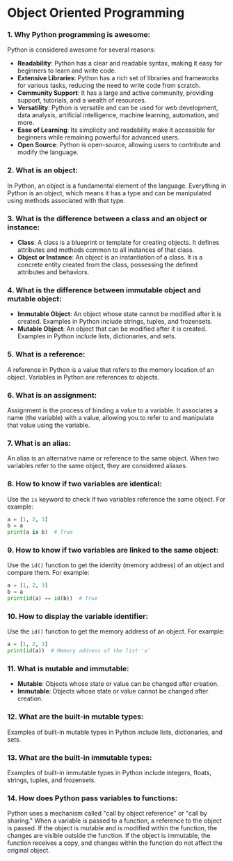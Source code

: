 # Object Oriented Programming

### 1. Why Python programming is awesome:

Python is considered awesome for several reasons:
- **Readability**: Python has a clear and readable syntax, making it easy for beginners to learn and write code.
- **Extensive Libraries**: Python has a rich set of libraries and frameworks for various tasks, reducing the need to write code from scratch.
- **Community Support**: It has a large and active community, providing support, tutorials, and a wealth of resources.
- **Versatility**: Python is versatile and can be used for web development, data analysis, artificial intelligence, machine learning, automation, and more.
- **Ease of Learning**: Its simplicity and readability make it accessible for beginners while remaining powerful for advanced users.
- **Open Source**: Python is open-source, allowing users to contribute and modify the language.

### 2. What is an object:

In Python, an object is a fundamental element of the language. Everything in Python is an object, which means it has a type and can be manipulated using methods associated with that type.

### 3. What is the difference between a class and an object or instance:

- **Class**: A class is a blueprint or template for creating objects. It defines attributes and methods common to all instances of that class.
- **Object or Instance**: An object is an instantiation of a class. It is a concrete entity created from the class, possessing the defined attributes and behaviors.

### 4. What is the difference between immutable object and mutable object:

- **Immutable Object**: An object whose state cannot be modified after it is created. Examples in Python include strings, tuples, and frozensets.
- **Mutable Object**: An object that can be modified after it is created. Examples in Python include lists, dictionaries, and sets.

### 5. What is a reference:

A reference in Python is a value that refers to the memory location of an object. Variables in Python are references to objects.

### 6. What is an assignment:

Assignment is the process of binding a value to a variable. It associates a name (the variable) with a value, allowing you to refer to and manipulate that value using the variable.

### 7. What is an alias:

An alias is an alternative name or reference to the same object. When two variables refer to the same object, they are considered aliases.

### 8. How to know if two variables are identical:

Use the `is` keyword to check if two variables reference the same object. For example:
```python
a = [1, 2, 3]
b = a
print(a is b)  # True
```

### 9. How to know if two variables are linked to the same object:

Use the `id()` function to get the identity (memory address) of an object and compare them. For example:
```python
a = [1, 2, 3]
b = a
print(id(a) == id(b))  # True
```

### 10. How to display the variable identifier:

Use the `id()` function to get the memory address of an object. For example:
```python
a = [1, 2, 3]
print(id(a))  # Memory address of the list 'a'
```

### 11. What is mutable and immutable:

- **Mutable**: Objects whose state or value can be changed after creation.
- **Immutable**: Objects whose state or value cannot be changed after creation.

### 12. What are the built-in mutable types:

Examples of built-in mutable types in Python include lists, dictionaries, and sets.

### 13. What are the built-in immutable types:

Examples of built-in immutable types in Python include integers, floats, strings, tuples, and frozensets.

### 14. How does Python pass variables to functions:

Python uses a mechanism called "call by object reference" or "call by sharing." When a variable is passed to a function, a reference to the object is passed. If the object is mutable and is modified within the function, the changes are visible outside the function. If the object is immutable, the function receives a copy, and changes within the function do not affect the original object.
